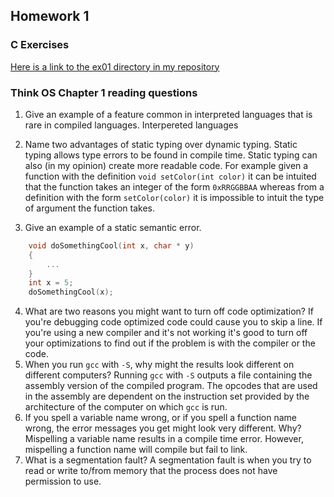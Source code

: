 ## Homework 1

### C Exercises

[Here is a link to the ex01 directory in my repository](https://github.com/TShapinsky/ExercisesInC/tree/master/exercises/ex01)

### Think OS Chapter 1 reading questions

1) Give an example of a feature common in interpreted languages that is rare in compiled languages.
Interpereted languages 
2) Name two advantages of static typing over dynamic typing.
Static typing allows type errors to be found in compile time. Static typing can also (in my opinion) create more readable code. For example given a function with the definition `void setColor(int color)` it can be intuited that the function takes an integer of the form `0xRRGGBBAA` whereas from a definition with the form `setColor(color)` it is impossible to intuit the type of argument the function takes.  

3) Give an example of a static semantic error.
```C
	void doSomethingCool(int x, char * y)
	{
		...
	}
	int x = 5;
	doSomethingCool(x);
```
4) What are two reasons you might want to turn off code optimization?
If you're debugging code optimized code could cause you to skip a line. If you're using a new compiler and it's not working it's good to turn off your optimizations to find out if the problem is with the compiler or the code.
5) When you run `gcc` with `-S`, why might the results look different on different computers?
Running `gcc` with `-S` outputs a file containing the assembly version of the compiled program. The opcodes that are used in the assembly are dependent on the instruction set provided by the architecture of the computer on which `gcc` is run. 
6) If you spell a variable name wrong, or if you spell a function name wrong, the error messages 
you get might look very different.  Why?
Mispelling a variable name results in a compile time error. However, mispelling a function name will compile but fail to link. 
7) What is a segmentation fault?
A segmentation fault is when you try to read or write to/from memory that the process does not have permission to use.
